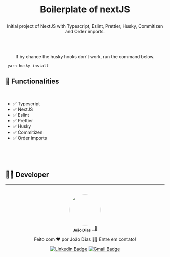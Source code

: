 <h1 align="center">

Boilerplate of nextJS

</h1>

<p align="center">Initial project of NextJS with Typescript, Eslint, Prettier, Husky, Commitizen and Order imports.
</p>
<br>
<br>

<p align="center">If by chance the husky hooks don't work, run the command below.</p>

```bash
 yarn husky install
```

## 🚀 Functionalities

<br>

- ✅ Typescript
- ✅ NextJS
- ✅ Eslint
- ✅ Prettier
- ✅ Husky
- ✅ Commitizen
- ✅ Order imports

<br>
<br>
<br/>

## 👨‍🔧 Developer

---

<br/>
  <div align="center">
  <a href="https://www.linkedin.com/in/devjoaodias/">
 <img style="border-radius: 50%;" src="https://avatars.githubusercontent.com/u/49342574?v=4" width="100px;" alt=""/>
 <br />
 <sub><b>João Dias</b></sub></a> <a href="https://www.linkedin.com/in/devjoaodias/" title="João Dias">&nbsp;&nbsp;🚀</a>

Feito com ❤️ por João Dias 👋🏽 Entre em contato!

[![Linkedin Badge](https://img.shields.io/badge/-João_Dias-blue?style=flat-square&logo=Linkedin&logoColor=white&link=https://www.linkedin.com/in/devjoaodias/)](https://www.linkedin.com/in/devjoaodias/)
[![Gmail Badge](https://img.shields.io/badge/-joaoeduardodias123@gmail.com-c14438?style=flat-square&logo=Gmail&logoColor=white&link=mailto:joaoeduardodias123@gmail.com)](mailto:joaoeduardodias123@gmail.com)

  </div>
<br>
<br>
